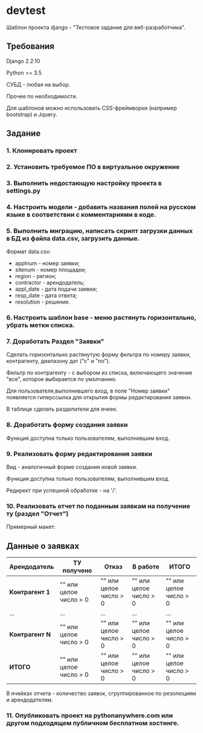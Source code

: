 # devtest
Шаблон проекта django - "Тестовое задание для веб-разработчика".

## Требования
Django 2.2.10

Python >= 3.5

СУБД - любая на выбор.

Прочее по необходимости.

Для шаблонов можно использовать CSS-фреймворки (например bootstrap) и Jquery.

## Задание 
### 1. Клонировать проект
### 2. Установить требуемое ПО в виртуальное окружение
### 3. Выполнить недостающую настройку проекта в settings.py
### 4. Настроить модели - добавить названия полей на русском языке в соответствии с комментариями в коде.
### 5. Выполнить миграцию, написать скрипт загрузки данных в БД из файла data.csv, загрузить данные.
Формат data.csv:

- applnum - номер заявки;
- sitenum - номер площадки;
- region - регион;
- contractor - арендодатель;
- appl_date - дата подачи заявки;
- resp_date - дата ответа;
- resolution - решение.

### 6. Настроить шаблон base - меню растянуть горизонтально, убрать метки списка.
### 7. Доработать Раздел "Заявки"
Сделать горизонтально растянутую форму фильтра по номеру заявки, контрагенту, диапазону дат ("с" и "по").

Фильтр по контрагенту - с выбором из списка, включающего значение "все", которое выбирается по умолчанию.

Для пользователя,выполнившего вход, в поле "Номер заявки" появляется гиперссылка для открытия формы редактирования заявки.

В таблице сделать разделители для ячеек.

### 8. Доработать форму создания заявки
Функция доступна только пользователям, выполнившим вход.

### 9. Реализовать форму редактирования заявки
Вид - аналогичный форме создания новой заявки.

Функция доступна только пользователям, выполнившим вход.

Редирект при успешной обработке - на '/'.

### 10. Реализовать отчет по поданным заявкам на получение ту (раздел "Отчет")
Примерный макет:

Данные о заявках
----------------
|Арендодатель|ТУ получено|Отказ|В работе|ИТОГО|
|------------|-----------|-----|--------|-----|
|**Контрагент 1**|"" или целое число > 0|"" или целое число > 0|"" или целое число > 0|"" или целое число > 0|
|...|...|...|...|...|
|**Контрагент N**|"" или целое число > 0|"" или целое число > 0|"" или целое число > 0|"" или целое число > 0|
|**ИТОГО**|"" или целое число > 0|"" или целое число > 0|"" или целое число > 0|"" или целое число > 0|

В ячейках отчета - количество заявок, сгруппированное по резолюциям и арендодателям.

### 11. Опубликовать проект на pythonanywhere.com или другом подходящем публичном бесплатном хостинге.
